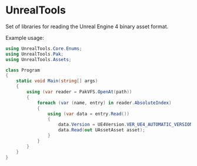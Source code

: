 # UnrealTools

Set of libraries for reading the Unreal Engine 4 binary asset format.

Example usage:
```cs
using UnrealTools.Core.Enums;
using UnrealTools.Pak;
using UnrealTools.Assets;

class Program
{
    static void Main(string[] args)
    {
        using (var reader = PakVFS.OpenAt(path))
        {
            foreach (var (name, entry) in reader.AbsoluteIndex)
            {
                using (var data = entry.Read())
                {
                    data.Version = UE4Version.VER_UE4_AUTOMATIC_VERSION;
                    data.Read(out UAssetAsset asset);
                }
            }
        }
    }
}
```
